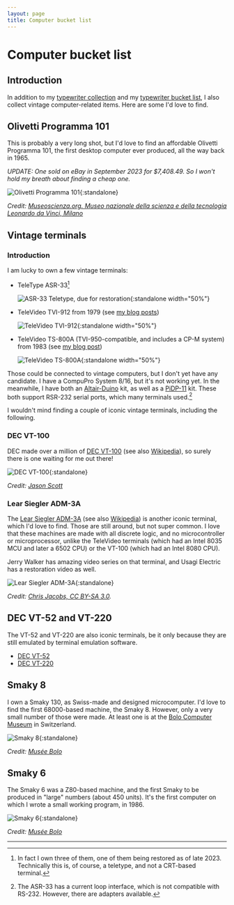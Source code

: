 ```yaml
---
layout: page
title: Computer bucket list
---
```


# Computer bucket list

## Introduction

In addition to my [typewriter collection](https://typewriterdatabase.com/typewriters.php?hunter_search=3614&collection_search=My+Collection) and my [typewriter bucket list](../typewriter-bucket-list/), I also collect vintage computer-related items. Here are some I'd love to find.

## Olivetti Programma 101

This is probably a very long shot, but I'd love to find an affordable Olivetti Programma 101, the first desktop computer ever produced, all the way back in 1965.

*UPDATE: One sold on eBay in September 2023 for $7,408.49. So I won't hold my breath about finding a cheap one.*

![Olivetti Programma 101](/assets/pages/typewriter-bucket-list/olivetti-programma-101.jpg){:standalone}

*Credit: [Museoscienza.org. Museo nazionale della scienza e della tecnologia Leonardo da Vinci, Milano](https://www.museoscienza.org/it)*

## Vintage terminals

### Introduction

I am lucky to own a few vintage terminals:

- TeleType ASR-33[^teletype]

    ![ASR-33 Teletype, due for restoration](/assets/posts/asr-33/2x/IMG_5151.jpg){:standalone width="50%"}

- TeleVideo TVI-912 from 1979 (see [my blog posts](../../posts/televideo-912-terminal-1/))

    ![TeleVideo TVI-912](/assets/posts/televideo-912/2x/IMG_4030.jpg){:standalone width="50%"}

- TeleVideo TS-800A (TVI-950-compatible, and includes a CP-M system) from 1983 (see [my blog post](../../posts/televideo-800a-terminal/))

    ![TeleVideo TS-800A](/assets/posts/televideo-800a/2x/IMG_6693.jpg){:standalone width="50%"}

Those could be connected to vintage computers, but I don't yet have any candidate. I have a CompuPro System 8/16, but it's not working yet. In the meanwhile, I have both an [Altair-Duino](https://adwaterandstir.com/product/altair-8800-emulator-kit/) kit, as well as a [PiDP-11](https://obsolescence.wixsite.com/obsolescence/pidp-11) kit. These both support RSR-232 serial ports, which many terminals used.[^rs232]

I wouldn't mind finding a couple of iconic vintage terminals, including the following.

### DEC VT-100

DEC made over a million of [DEC VT-100](https://terminals-wiki.org/wiki/index.php/DEC_VT100) (see also [Wikipedia](https://en.wikipedia.org/wiki/VT100)), so surely there is one waiting for me out there!

![DEC VT-100](/assets/pages/typewriter-bucket-list/dec-vt100.jpg){:standalone}

*Credit: [Jason Scott](https://www.flickr.com/people/54568729@N00)*

### Lear Siegler ADM-3A

The [Lear Siegler ADM-3A](https://terminals-wiki.org/wiki/index.php/Lear_Siegler_ADM-3A) (see also [Wikipedia](https://en.wikipedia.org/wiki/ADM-3A)) is another iconic terminal, which I'd love to find. Those are still around, but not super common. I love that these machines are made with all discrete logic, and no microcontroller or microprocessor, unlike the TeleVideo terminals (which had an Intel 8035 MCU and later a 6502 CPU) or the VT-100 (which had an Intel 8080 CPU).

Jerry Walker has amazing video series on that terminal, and Usagi Electric has a restoration video as well.

![Lear Siegler ADM-3A](/assets/pages/typewriter-bucket-list/lear-siegler-adm3a.jpg){:standalone}

*Credit: [Chris Jacobs, CC BY-SA 3.0](https://en.wikipedia.org/wiki/ADM-3A#/media/File:Adm3aimage.jpg).*

## DEC VT-52 and VT-220

The VT-52 and VT-220 are also iconic terminals, be it only because they are still emulated by terminal emulation software.

- [DEC VT-52](https://terminals-wiki.org/wiki/index.php/DEC_VT52)
- [DEC VT-220](https://terminals-wiki.org/wiki/index.php/DEC_VT220)

## Smaky 8

I own a Smaky 130, as Swiss-made and designed microcomputer. I'd love to find the first 68000-based machine, the Smaky 8. However, only a very small number of those were made. At least one is at the [Bolo Computer Museum](https://www.museebolo.ch/) in Switzerland.

![Smaky 8](/assets/pages/typewriter-bucket-list/smaky8.jpg){:standalone}

*Credit: [Musée Bolo](https://www.museebolo.ch/projet-smaky/)*

## Smaky 6

The Smaky 6 was a Z80-based machine, and the first Smaky to be produced in "large" numbers (about 450 units). It's the first computer on which I wrote a small working program, in 1986.

![Smaky 6](/assets/pages/typewriter-bucket-list/smaky6.jpg){:standalone}

*Credit: [Musée Bolo](https://www.museebolo.ch/projet-smaky/)*

---

[^teletype]: In fact I own three of them, one of them being restored as of late 2023. Technically this is, of course, a teletype, and not a CRT-based terminal.

[^rs232]: The ASR-33 has a current loop interface, which is not compatible with RS-232. However, there are adapters available.
